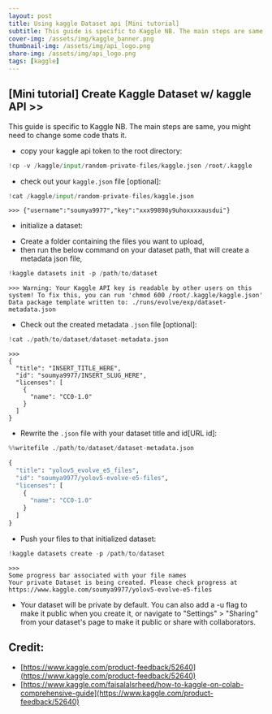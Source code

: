 ```yaml
---
layout: post
title: Using kaggle Dataset api [Mini tutorial]
subtitle: This guide is specific to Kaggle NB. The main steps are same, you might need to ...
cover-img: /assets/img/kaggle_banner.png
thumbnail-img: /assets/img/api_logo.png
share-img: /assets/img/api_logo.png
tags: [kaggle]
---
```



## [Mini tutorial] Create Kaggle Dataset w/ kaggle API >>
This guide is specific to Kaggle NB. The main steps are same, you might need to change some code thats it. 


- copy your kaggle api token to the root directory:
```python
!cp -v /kaggle/input/random-private-files/kaggle.json /root/.kaggle
```
- check out your `kaggle.json` file [optional]:
```python
!cat /kaggle/input/random-private-files/kaggle.json
```
```
>>> {"username":"soumya9977","key":"xxx99898y9uhoxxxxausdui"}
```
- initialize a dataset:
+ Create a folder containing the files you want to upload,
+ then run the below command on your dataset path, that will create a metadata json file,
```python
!kaggle datasets init -p /path/to/dataset
```
```
>>> Warning: Your Kaggle API key is readable by other users on this system! To fix this, you can run 'chmod 600 /root/.kaggle/kaggle.json'
Data package template written to: ./runs/evolve/exp/dataset-metadata.json
```
- Check out the created metadata `.json` file [optional]:
```python
!cat ./path/to/dataset/dataset-metadata.json
```
```
>>>
{
  "title": "INSERT_TITLE_HERE",
  "id": "soumya9977/INSERT_SLUG_HERE",
  "licenses": [
    {
      "name": "CC0-1.0"
    }
  ]
}
```

- Rewrite the `.json` file with your dataset title and id[URL id]:

```python
%%writefile ./path/to/dataset/dataset-metadata.json

{
  "title": "yolov5_evolve_e5_files",
  "id": "soumya9977/yolov5-evolve-e5-files",
  "licenses": [
    {
      "name": "CC0-1.0"
    }
  ]
}
```


- Push your files to that initialized dataset:

```python
!kaggle datasets create -p /path/to/dataset
```

```
>>> 
Some progress bar associated with your file names
Your private Dataset is being created. Please check progress at https://www.kaggle.com/soumya9977/yolov5-evolve-e5-files
```

- Your dataset will be private by default. You can also add a -u flag to make it public when you create it, or navigate to "Settings" > "Sharing" from your dataset's page to make it public or share with collaborators.


## Credit:
- [https://www.kaggle.com/product-feedback/52640](https://www.kaggle.com/product-feedback/52640)
- [https://www.kaggle.com/faisalalsrheed/how-to-kaggle-on-colab-comprehensive-guide](https://www.kaggle.com/product-feedback/52640)



